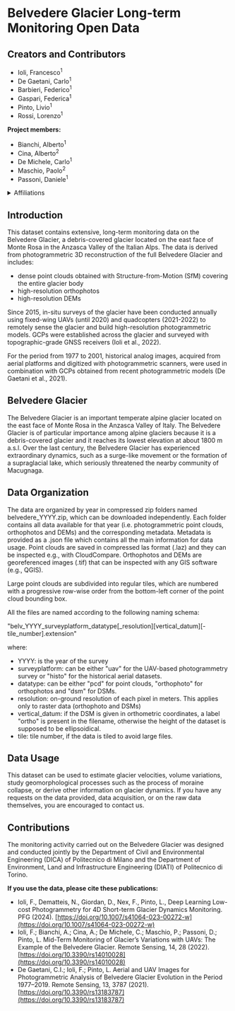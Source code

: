 # Belvedere Glacier Long-term Monitoring Open Data

## Creators and Contributors

- Ioli, Francesco<sup>1</sup>
- De Gaetani, Carlo<sup>1</sup>
- Barbieri, Federico<sup>1</sup>
- Gaspari, Federica<sup>1</sup>
- Pinto, Livio<sup>1</sup>
- Rossi, Lorenzo<sup>1</sup>

**Project members:**

- Bianchi, Alberto<sup>1</sup>
- Cina, Alberto<sup>2</sup>
- De Michele, Carlo<sup>1</sup>
- Maschio, Paolo<sup>2</sup>
- Passoni, Daniele<sup>1</sup>

<details>
<summary>Affiliations</summary>
1.  Department of Civil and Environmental Engineering, Politecnico di Milano (Italy)
2.  Department of Environment, Land and Infrastructure Engineering, Politecnico di Torino (Italy)
</details>

## Introduction

This dataset contains extensive, long-term monitoring data on the Belvedere Glacier, a debris-covered glacier located on the east face of Monte Rosa in the Anzasca Valley of the Italian Alps. The data is derived from photogrammetric 3D reconstruction of the full Belvedere Glacier and includes:

- dense point clouds obtained with Structure-from-Motion (SfM) covering the entire glacier body
- high-resolution orthophotos
- high-resolution DEMs

Since 2015, in-situ surveys of the glacier have been conducted annually using fixed-wing UAVs (until 2020) and quadcopters (2021-2022) to remotely sense the glacier and build high-resolution photogrammetric models. GCPs were established across the glacier and surveyed with topographic-grade GNSS receivers (Ioli et al., 2022).

For the period from 1977 to 2001, historical analog images, acquired from aerial platforms and digitized with photogrammetric scanners, were used in combination with GCPs obtained from recent photogrammetric models (De Gaetani et al., 2021).

## Belvedere Glacier

The Belvedere Glacier is an important temperate alpine glacier located on the east face of Monte Rosa in the Anzasca Valley of Italy. The Belvedere Glacier is of particular importance among alpine glaciers because it is a debris-covered glacier and it reaches its lowest elevation at about 1800 m a.s.l. Over the last century, the Belvedere Glacier has experienced extraordinary dynamics, such as a surge-like movement or the formation of a supraglacial lake, which seriously threatened the nearby community of Macugnaga.

## Data Organization

The data are organized by year in compressed zip folders named belvedere_YYYY.zip, which can be downloaded independently. Each folder contains all data available for that year (i.e. photogrammetric point clouds, orthophotos and DEMs) and the corresponding metadata. Metadata is provided as a .json file which contains all the main information for data usage. Point clouds are saved in compressed las format (.laz) and they can be inspected e.g., with CloudCompare. Orthophotos and DEMs are georeferenced images (.tif) that can be inspected with any GIS software (e.g., QGIS).

Large point clouds are subdivided into regular tiles, which are numbered with a progressive row-wise order from the bottom-left corner of the point cloud bounding box.

All the files are named according to the following naming schema:

"belv_YYYY_surveyplatform_datatype[\_resolution][vertical_datum][-tile_number].extension"

where:

- YYYY: is the year of the survey
- surveyplatform: can be either "uav" for the UAV-based photogrammetry survey or "histo" for the historical aerial datasets.
- datatype: can be either "pcd" for point clouds, "orthophoto" for orthophotos and "dsm" for DSMs.
- resolution: on-ground resolution of each pixel in meters. This applies only to raster data (orthophoto and DSMs)
- vertical_datum: if the DSM is given in orthometric coordinates, a label "ortho" is present in the filename, otherwise the height of the dataset is supposed to be ellipsoidical.
- tile: tile number, if the data is tiled to avoid large files.

## Data Usage

This dataset can be used to estimate glacier velocities, volume variations, study geomorphological processes such as the process of moraine collapse, or derive other information on glacier dynamics. If you have any requests on the data provided, data acquisition, or on the raw data themselves, you are encouraged to contact us.

## Contributions

The monitoring activity carried out on the Belvedere Glacier was designed and conducted jointly by the Department of Civil and Environmental Engineering (DICA) of Politecnico di Milano and the Department of Environment, Land and Infrastructure Engineering (DIATI) of Politecnico di Torino.

**If you use the data, please cite these publications:**

- Ioli, F., Dematteis, N., Giordan, D., Nex, F., Pinto, L., Deep Learning Low-cost Photogrammetry for 4D Short-term Glacier Dynamics Monitoring. PFG (2024). [https://doi.org/10.1007/s41064-023-00272-w](https://doi.org/10.1007/s41064-023-00272-w)
- Ioli, F.; Bianchi, A.; Cina, A.; De Michele, C.; Maschio, P.; Passoni, D.; Pinto, L. Mid-Term Monitoring of Glacier’s Variations with UAVs: The Example of the Belvedere Glacier. Remote Sensing, 14, 28 (2022). [https://doi.org/10.3390/rs14010028](https://doi.org/10.3390/rs14010028)
- De Gaetani, C.I.; Ioli, F.; Pinto, L. Aerial and UAV Images for Photogrammetric Analysis of Belvedere Glacier Evolution in the Period 1977–2019. Remote Sensing, 13, 3787 (2021). [https://doi.org/10.3390/rs13183787](https://doi.org/10.3390/rs13183787)
